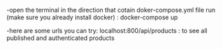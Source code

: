 -open the terminal in the direction that cotain doker-compose.yml file run (make sure you already install docker) : docker-compose up

-here are some urls you can try:
 localhost:800/api/products : to see all published and authenticated products

